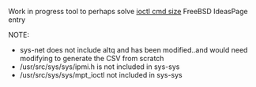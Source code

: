 
Work in progress tool to perhaps solve [ioctl cmd size](https://wiki.freebsd.org/IdeasPage#IOCTL_command_checking_tool)
FreeBSD IdeasPage entry


NOTE:
- sys-net does not include altq and has been modified..and would need modifying
to generate the CSV from scratch
- /usr/src/sys/sys/ipmi.h is not included in sys-sys
- /usr/src/sys/sys/mpt_ioctl not included in sys-sys
